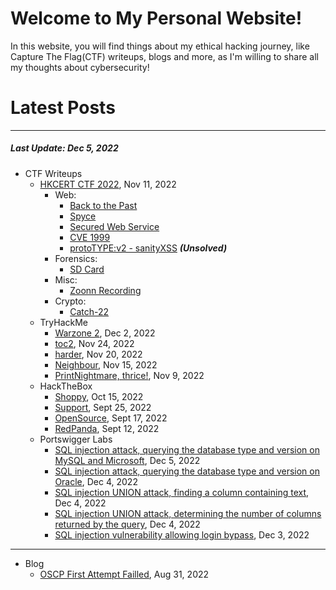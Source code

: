 # Welcome to My Personal Website!

In this website, you will find things about my ethical hacking journey, like Capture The Flag(CTF) writeups, blogs and more, as I'm willing to share all my thoughts about cybersecurity!

# Latest Posts

* * *
##### Last Update: Dec 5, 2022

- CTF Writeups
	- [HKCERT CTF 2022](https://siunam321.github.io/ctf/HKCERT-CTF-2022/), Nov 11, 2022
		- Web:
			- [Back to the Past](https://siunam321.github.io/ctf/HKCERT-CTF-2022/Web/Back-to-the-Past/)
			- [Spyce](https://siunam321.github.io/ctf/HKCERT-CTF-2022/Web/Spyce/)
			- [Secured Web Service](https://siunam321.github.io/ctf/HKCERT-CTF-2022/Web/Secured-Web-Service/)
			- [CVE 1999](https://siunam321.github.io/ctf/HKCERT-CTF-2022/Web/CVE-1999/)
			- [protoTYPE:v2 - sanityXSS](https://siunam321.github.io/ctf/HKCERT-CTF-2022/Web/protoTYPEv2-sanityXSS/) ***(Unsolved)***
		- Forensics:
			- [SD Card](https://siunam321.github.io/ctf/HKCERT-CTF-2022/Forensics/SD-Card/)
		- Misc:
			- [Zoonn Recording](https://siunam321.github.io/ctf/HKCERT-CTF-2022/Misc/Zoonn-Recording/)
		- Crypto:
			- [Catch-22](https://siunam321.github.io/ctf/HKCERT-CTF-2022/Crypto/Catch-22/)
	- TryHackMe
		- [Warzone 2](https://siunam321.github.io/ctf/tryhackme/Warzone2), Dec 2, 2022
		- [toc2](https://siunam321.github.io/ctf/tryhackme/toc2), Nov 24, 2022
		- [harder](https://siunam321.github.io/ctf/tryhackme/harder), Nov 20, 2022
		- [Neighbour](https://siunam321.github.io/ctf/tryhackme/Neighbour), Nov 15, 2022
		- [PrintNightmare, thrice!](https://siunam321.github.io/ctf/tryhackme/PrintNightmare-thrice), Nov 9, 2022
	- HackTheBox
		- [Shoppy](https://siunam321.github.io/ctf/hackthebox/Shoppy/), Oct 15, 2022
		- [Support](https://siunam321.github.io/ctf/hackthebox/Support/), Sept 25, 2022
		- [OpenSource](https://siunam321.github.io/ctf/hackthebox/OpenSource/), Sept 17, 2022
		- [RedPanda](https://siunam321.github.io/ctf/hackthebox/RedPanda/), Sept 12, 2022
	- Portswigger Labs
		- [SQL injection attack, querying the database type and version on MySQL and Microsoft](https://siunam321.github.io/ctf/portswigger-labs/SQL-Injection/sqli-8), Dec 5, 2022
		- [SQL injection attack, querying the database type and version on Oracle](https://siunam321.github.io/ctf/portswigger-labs/SQL-Injection/sqli-7), Dec 4, 2022
		- [SQL injection UNION attack, finding a column containing text](https://siunam321.github.io/ctf/portswigger-labs/SQL-Injection/sqli-4), Dec 4, 2022
		- [SQL injection UNION attack, determining the number of columns returned by the query](https://siunam321.github.io/ctf/portswigger-labs/SQL-Injection/sqli-3), Dec 4, 2022
		- [SQL injection vulnerability allowing login bypass](https://siunam321.github.io/ctf/portswigger-labs/SQL-Injection/sqli-2), Dec 3, 2022

* * *
- Blog
	- [OSCP First Attempt Failled](https://siunam321.github.io/blog/2022-08-31-OSCP-First-Attempt-Failled), Aug 31, 2022

